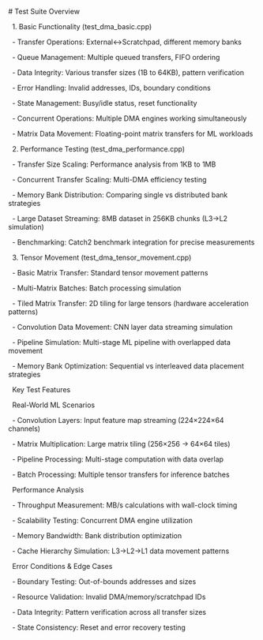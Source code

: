 \#   Test Suite Overview



&nbsp; 1. Basic Functionality (test\_dma\_basic.cpp)



&nbsp; - Transfer Operations: External↔Scratchpad, different memory banks

&nbsp; - Queue Management: Multiple queued transfers, FIFO ordering

&nbsp; - Data Integrity: Various transfer sizes (1B to 64KB), pattern verification

&nbsp; - Error Handling: Invalid addresses, IDs, boundary conditions

&nbsp; - State Management: Busy/idle status, reset functionality

&nbsp; - Concurrent Operations: Multiple DMA engines working simultaneously

&nbsp; - Matrix Data Movement: Floating-point matrix transfers for ML workloads



&nbsp; 2. Performance Testing (test\_dma\_performance.cpp)



&nbsp; - Transfer Size Scaling: Performance analysis from 1KB to 1MB

&nbsp; - Concurrent Transfer Scaling: Multi-DMA efficiency testing

&nbsp; - Memory Bank Distribution: Comparing single vs distributed bank strategies

&nbsp; - Large Dataset Streaming: 8MB dataset in 256KB chunks (L3→L2 simulation)

&nbsp; - Benchmarking: Catch2 benchmark integration for precise measurements



&nbsp; 3. Tensor Movement (test\_dma\_tensor\_movement.cpp)



&nbsp; - Basic Matrix Transfer: Standard tensor movement patterns

&nbsp; - Multi-Matrix Batches: Batch processing simulation

&nbsp; - Tiled Matrix Transfer: 2D tiling for large tensors (hardware acceleration patterns)

&nbsp; - Convolution Data Movement: CNN layer data streaming simulation

&nbsp; - Pipeline Simulation: Multi-stage ML pipeline with overlapped data movement

&nbsp; - Memory Bank Optimization: Sequential vs interleaved data placement strategies



&nbsp; Key Test Features



&nbsp; Real-World ML Scenarios



&nbsp; - Convolution Layers: Input feature map streaming (224×224×64 channels)

&nbsp; - Matrix Multiplication: Large matrix tiling (256×256 → 64×64 tiles)

&nbsp; - Pipeline Processing: Multi-stage computation with data overlap

&nbsp; - Batch Processing: Multiple tensor transfers for inference batches



&nbsp; Performance Analysis



&nbsp; - Throughput Measurement: MB/s calculations with wall-clock timing

&nbsp; - Scalability Testing: Concurrent DMA engine utilization

&nbsp; - Memory Bandwidth: Bank distribution optimization

&nbsp; - Cache Hierarchy Simulation: L3→L2→L1 data movement patterns



&nbsp; Error Conditions \& Edge Cases



&nbsp; - Boundary Testing: Out-of-bounds addresses and sizes

&nbsp; - Resource Validation: Invalid DMA/memory/scratchpad IDs

&nbsp; - Data Integrity: Pattern verification across all transfer sizes

&nbsp; - State Consistency: Reset and error recovery testing

